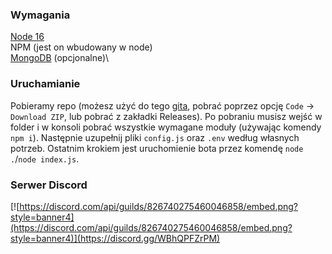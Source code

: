 ### Wymagania
[Node 16](https://nodejs.org/en/ "Node 16")\
NPM (jest on wbudowany w node)\
[MongoDB](https://www.mongodb.com "MongoDB") (opcjonalne)\

### Uruchamianie
Pobieramy repo (możesz użyć do tego [gita](https://git-scm.com/downloads), pobrać poprzez opcję `Code` -> `Download ZIP`, lub pobrać z zakładki Releases).
Po pobraniu musisz wejść w folder i w konsoli pobrać wszystkie wymagane moduły (używając komendy `npm i`). Następnie uzupełnij pliki `config.js` oraz `.env` według własnych potrzeb.
Ostatnim krokiem jest uruchomienie bota przez komendę `node .`/`node index.js`.

### Serwer Discord
[![https://discord.com/api/guilds/826740275460046858/embed.png?style=banner4](https://discord.com/api/guilds/826740275460046858/embed.png?style=banner4)](https://discord.gg/WBhQPFZrPM)


